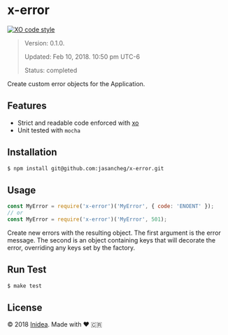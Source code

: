 # x-error

[![XO code style](https://img.shields.io/badge/code_style-XO-5ed9c7.svg)](https://github.com/sindresorhus/xo)

> Version: 0.1.0.
>
> Updated: Feb 10, 2018. 10:50 pm UTC-6
>
> Status: completed

Create custom error objects for the Application.

## Features

* Strict and readable code enforced with [xo](https://github.com/sindresorhus/xo)
* Unit tested with `mocha`

## Installation

``` bash
$ npm install git@github.com:jasancheg/x-error.git
```

## Usage

```js
const MyError = require('x-error')('MyError', { code: 'ENOENT' });
// or
const MyError = require('x-error')('MyError', 501);
```

Create new errors with the resulting object. The first argument is the error
message. The second is an object containing keys that will decorate the error,
overriding any keys set by the factory.

## Run Test

```bash
$ make test
```
## License

© 2018 [Inidea](http://inideaweb.com).  Made with ♥️  🇨🇷
